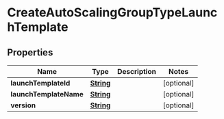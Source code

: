

# CreateAutoScalingGroupTypeLaunchTemplate


## Properties

| Name | Type | Description | Notes |
|------------ | ------------- | ------------- | -------------|
|**launchTemplateId** | [**String**](String.md) |  |  [optional] |
|**launchTemplateName** | [**String**](String.md) |  |  [optional] |
|**version** | [**String**](String.md) |  |  [optional] |



